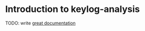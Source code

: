 # Introduction to keylog-analysis

TODO: write [great documentation](http://jacobian.org/writing/what-to-write/)
